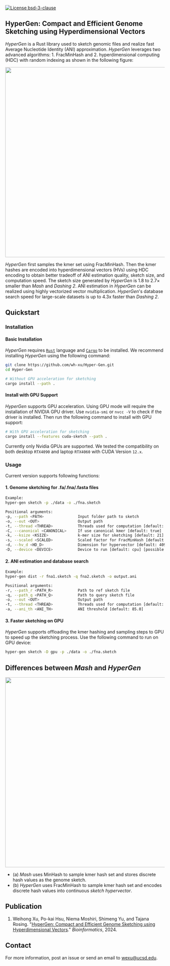[![License bsd-3-clause](https://badgen.net/badge/license/MIT/red)](https://github.com/wh-xu/Hyper-Gen/blob/main/LICENSE)

## HyperGen: Compact and Efficient Genome Sketching using Hyperdimensional Vectors

_HyperGen_ is a Rust library used to sketch genomic files and realize fast Average Nucleotide Identity (ANI) approximation. _HyperGen_ leverages two advanced algorithms: 1. FracMinHash and 2. hyperdimensional computing (HDC) with random indexing as shown in the following figure:
<p align="center">
    <img src="./img/hd_set_intersec.png" width="600">
</p>

_HyperGen_ first samples the kmer set using FracMinHash. Then the kmer hashes are encoded into hyperdimensional vectors (HVs) using HDC encoding to obtain better tradeoff of ANI estimation quality, sketch size, and computation speed. The sketch size generated by _HyperGen_ is 1.8 to 2.7× smaller than _Mash_ and _Dashing 2_. ANI estimation in _HyperGen_ can be realized using highly vectorized vector multiplication. _HyperGen_'s database search speed for large-scale datasets is up to 4.3x faster than _Dashing 2_.

## Quickstart

### Installation

#### Basic Installation
_HyperGen_ requires [`Rust`](https://www.rust-lang.org/tools/install) language and [`Cargo`](https://doc.rust-lang.org/cargo/) to be installed. 
We recommend installing _HyperGen_ using the following command:
```sh
git clone https://github.com/wh-xu/Hyper-Gen.git
cd Hyper-Gen

# Without GPU acceleration for sketching
cargo install --path .
```

#### Install with GPU Support
_HyperGen_ supports GPU acceleration. Using GPU mode will require the installation of NVIDIA GPU driver. Use `nvidia-smi` or `nvcc -V` to check if the driver is installed. Then run the following command to install with GPU support:
```sh
# With GPU acceleration for sketching
cargo install --features cuda-sketch --path .
```

Currently only Nvidia GPUs are supported. We tested the compatibility on both desktop `RTX4090` and laptop `RTX4060` with CUDA Version `12.x`. 


### Usage
Current version supports following functions:

#### 1. Genome sketching for .fa/.fna/.fasta files
```sh
Example:
hyper-gen sketch -p ./data -o ./fna.sketch

Positional arguments:
-p, --path <PATH>               Input folder path to sketch
-o, --out <OUT>                 Output path 
-t, --thread <THREAD>           Threads used for computation [default: 16]
-C, --canonical <CANONICAL>     If use canonical kmer [default: true]
-k, --ksize <KSIZE>             k-mer size for sketching [default: 21]
-s, --scaled <SCALED>           Scaled factor for FracMinHash [default: 1500]
-d, --hv_d <HD_D>               Dimension for hypervector [default: 4096]
-D, --device <DEVICE>           Device to run [default: cpu] [possible values: cpu, gpu]
```


#### 2. ANI estimation and database search
```sh
Example:
hyper-gen dist -r fna1.sketch -q fna2.sketch -o output.ani

Positional arguments:
-r, --path_r <PATH_R>           Path to ref sketch file
-q, --path_q <PATH_Q>           Path to query sketch file
-o, --out <OUT>                 Output path 
-t, --thread <THREAD>           Threads used for computation [default: 16]
-a, --ani_th <ANI_TH>           ANI threshold [default: 85.0]
```

#### 3. Faster sketching on GPU

_HyperGen_ supports offloading the kmer hashing and sampling steps to GPU to speed up the sketching process. Use the following command to run on GPU device:
```sh
hyper-gen sketch -D gpu -p ./data -o ./fna.sketch
```

## Differences between _Mash_ and _HyperGen_

<p align="center">
    <img src="./img/alg_comparison.png" width="600">
</p>

- (a) _Mash_ uses MinHash to sample kmer hash set and stores discrete hash values as the genome sketch.
- (b) _HyperGen_ uses FracMinHash to sample kmer hash set and encodes discrete hash values into continuous _sketch hypervector_.


## Publication
1. Weihong Xu, Po-kai Hsu, Niema Moshiri, Shimeng Yu, and Tajana Rosing. "[HyperGen: Compact and Efficient Genome Sketching using Hyperdimensional Vectors](https://academic.oup.com/bioinformatics/advance-article/doi/10.1093/bioinformatics/btae452/7714688)." _Bioinformatics_, 2024.


## Contact
For more information, post an issue or send an email to <wexu@ucsd.edu>.
